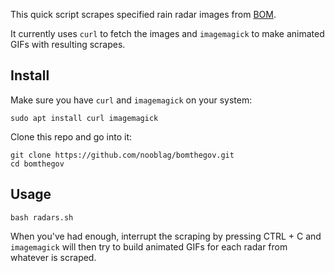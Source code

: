 This quick script scrapes specified rain radar images from [BOM](http://www.bom.gov.au/).

It currently uses `curl` to fetch the images and `imagemagick` to make animated GIFs with resulting scrapes.

## Install

Make sure you have `curl` and `imagemagick` on your system:

```
sudo apt install curl imagemagick
```

Clone this repo and go into it:

```
git clone https://github.com/nooblag/bomthegov.git
cd bomthegov
```

## Usage

```
bash radars.sh
```

When you've had enough, interrupt the scraping by pressing CTRL + C and `imagemagick` will then try to build animated GIFs for each radar from whatever is scraped.
